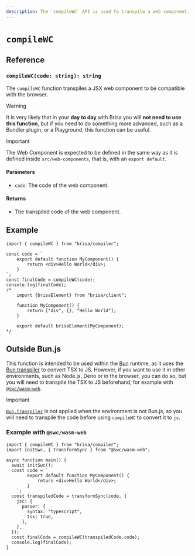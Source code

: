 ```yaml
---
description: The `compileWC` API is used to transpile a web component.
---
```


# `compileWC`

## Reference

### `compileWC(code: string): string`

The `compileWC` function transpiles a JSX web component to be compatible with the browser.

> [!WARNING]
>
> It is very likely that in your **day to day** with Brisa you will **not need to use this function**, but if you need to do something more advanced, such as a Bundler plugin, or a Playground, this function can be useful.

> [!IMPORTANT]
>
> The Web Component is expected to be defined in the same way as it is defined inside `src/web-components`, that is, with an `export default`.

#### Parameters

- `code`: The code of the web component.

#### Returns

- The transpiled code of the web component.

## Example

```tsx
import { compileWC } from "brisa/compiler";

const code = `
	export default function MyComponent() { 
		return <div>Hello World</div>;
	}
`;
const finalCode = compileWC(code);
console.log(finalCode);
/*
	import {brisaElement} from "brisa/client";
			
	function MyComponent() {
		return ["div", {}, "Hello World"];
	}
			
	export default brisaElement(MyComponent);
*/
```

## Outside Bun.js

This function is intended to be used within the [Bun](https://bun.sh/) runtime, as it uses the [Bun transpiler](https://bun.sh/docs/api/transpiler) to convert TSX to JS. However, if you want to use it in other environments, such as Node.js, Deno or in the browser, you can do so, but you will need to transpile the TSX to JS beforehand, for example with [`@swc/wasm-web`](https://swc.rs/docs/usage/wasm).

> [!IMPORTANT]
>
> [`Bun.Transpiler`](https://bun.sh/docs/api/transpiler) is not applied when the environment is not Bun.js, so you will need to transpile the code before using `compileWC` to convert it to `js`.

### Example with `@swc/wasm-web`

```tsx
import { compileWC } from "brisa/compiler";
import initSwc, { transformSync } from "@swc/wasm-web";

async function main() {
  await initSwc();
  const code = `
		export default function MyComponent() { 
			return <div>Hello World</div>;
		}
	`;
  const transpiledCode = transformSync(code, {
    jsc: {
      parser: {
        syntax: "typescript",
        tsx: true,
      },
    },
  });
  const finalCode = compileWC(transpiledCode.code);
  console.log(finalCode);
}
```
